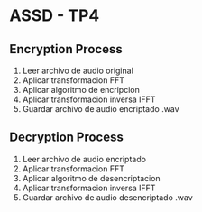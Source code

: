 # ASSD - TP4

## Encryption Process
1. Leer archivo de audio original
2. Aplicar transformacion FFT
3. Aplicar algoritmo de encripcion
4. Aplicar transformacion inversa IFFT
5. Guardar archivo de audio encriptado .wav

## Decryption Process
1. Leer archivo de audio encriptado
2. Aplicar transformacion FFT
3. Aplicar algoritmo de desencriptacion
4. Aplicar transformacion inversa IFFT
5. Guardar archivo de audio desencriptado .wav

